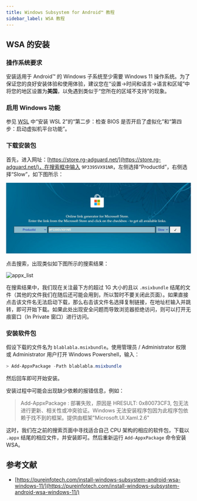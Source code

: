 ```yaml
---
title: Windows Subsystem for Android™️ 教程
sidebar_label: WSA 教程
---
```


## WSA 的安装

### 操作系统要求

安装适用于 Android™️ 的 Windows 子系统至少需要 Windows 11 操作系统。为了保证您的良好安装体验和使用体验，建议您在“设置→时间和语言→语言和区域”中将您的地区设置为**美国**，以免遇到类似于“您所在的区域不支持”的现象。

### 启用 Windows 功能

参见 [WSL](./wsl) 中“安装 WSL 2”的“第二步：检查 BIOS 是否开启了虚拟化”和“第四步：启动虚拟机平台功能”。

### 下载安装包

首先，进入网址：[https://store.rg-adguard.net/](https://store.rg-adguard.net/)，在搜索框中输入 `9P3395VX91NR`，左侧选择“ProductId”，右侧选择“Slow”，如下图所示：

![search_wsa](./assets/wsa/search_wsa.png)

点击搜索，出现类似如下图所示的搜索结果：

![appx_list](./assets/wsa/appx_list.png)

在搜索结果中，我们现在关注最下方的超过 1G 大小的且以 `.msixbundle` 结尾的文件（其他的文件我们在随后还可能会用到，所以暂时不要关闭此页面）。如果直接点击该文件名无法启动下载，那么右击该文件名选择复制链接，在地址栏输入并跳转，即可开始下载。如果此处出现安全问题而导致浏览器拒绝访问，则可以打开无痕窗口（In Private 窗口）进行访问。

### 安装软件包

假设下载的文件名为 `blablabla.msixbundle`。使用管理员 / Administrator 权限或 Administrator 用户打开 Windows Powershell，输入：

```powershell
> Add-AppxPackage -Path blablabla.msixbundle
```

然后回车即可开始安装。

安装过程中可能会出现缺少依赖的报错信息，例如：

> Add-AppxPackage : 部署失败，原因是 HRESULT: 0x80073CF3, 包无法进行更新、相关性或冲突验证。Windows 无法安装程序包因为此程序包依赖于找不到的框架。提供由框架"Microsoft.UI.Xaml.2.6"

这时，我们在之前的搜索页面中寻找适合自己 CPU 架构的相应的软件包，下载以 `.appx` 结尾的相应文件，并安装即可。然后重新运行 `Add-AppxPackage` 命令安装 WSA。

## 参考文献

+ [https://pureinfotech.com/install-windows-subsystem-android-wsa-windows-11/](https://pureinfotech.com/install-windows-subsystem-android-wsa-windows-11/)
